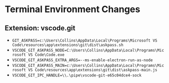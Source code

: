 # Terminal Environment Changes

## Extension: vscode.git

- `GIT_ASKPASS=c:\Users\Collins\AppData\Local\Programs\Microsoft VS Code\resources\app\extensions\git\dist\askpass.sh`
- `VSCODE_GIT_ASKPASS_NODE=C:\Users\Collins\AppData\Local\Programs\Microsoft VS Code\Code.exe`
- `VSCODE_GIT_ASKPASS_EXTRA_ARGS=--ms-enable-electron-run-as-node`
- `VSCODE_GIT_ASKPASS_MAIN=c:\Users\Collins\AppData\Local\Programs\Microsoft VS Code\resources\app\extensions\git\dist\askpass-main.js`
- `VSCODE_GIT_IPC_HANDLE=\\.\pipe\vscode-git-e65c04dce4-sock`